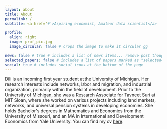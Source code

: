 ```yaml
---
layout: about
title: About
permalink: /
subtitle: <a href='#'>Aspiring economist, Amateur data scientist</a>

profile:
  align: right
  image: prof_pic.jpg
  image_circular: false # crops the image to make it circular gg

news: false # true # includes a list of news items... remove post though
selected_papers: false # includes a list of papers marked as "selected={true}" 
social: true # includes social icons at the bottom of the page 
---
```


Dili is an incoming first year student at the University of Michigan. Her research interests include networks, labor and migration, and industrial organization, primarily within the field of development. Prior to the University of Michigan, she was a Research Associate for Tavneet Suri at MIT Sloan, where she worked on various projects including land markets, networks, and universal pension systems in developing economies. She holds Bachelor's degrees in Mathematics and Economics from the University of Missouri, and an MA in International and Development Economics from Yale University. You can find my cv <a href="https://datadili.github.io/assets/pdf/resume_jun_10.pdf" target="_blank">here</a>.
